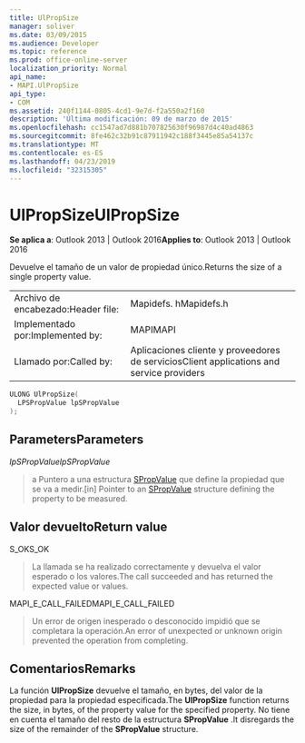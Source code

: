 ```yaml
---
title: UlPropSize
manager: soliver
ms.date: 03/09/2015
ms.audience: Developer
ms.topic: reference
ms.prod: office-online-server
localization_priority: Normal
api_name:
- MAPI.UlPropSize
api_type:
- COM
ms.assetid: 240f1144-0805-4cd1-9e7d-f2a550a2f160
description: 'Última modificación: 09 de marzo de 2015'
ms.openlocfilehash: cc1547ad7d881b707825630f96987d4c40ad4863
ms.sourcegitcommit: 8fe462c32b91c87911942c188f3445e85a54137c
ms.translationtype: MT
ms.contentlocale: es-ES
ms.lasthandoff: 04/23/2019
ms.locfileid: "32315305"
---
```

# <a name="ulpropsize"></a><span data-ttu-id="2bf7d-103">UlPropSize</span><span class="sxs-lookup"><span data-stu-id="2bf7d-103">UlPropSize</span></span>

  
  
<span data-ttu-id="2bf7d-104">**Se aplica a**: Outlook 2013 | Outlook 2016</span><span class="sxs-lookup"><span data-stu-id="2bf7d-104">**Applies to**: Outlook 2013 | Outlook 2016</span></span> 
  
<span data-ttu-id="2bf7d-105">Devuelve el tamaño de un valor de propiedad único.</span><span class="sxs-lookup"><span data-stu-id="2bf7d-105">Returns the size of a single property value.</span></span> 
  
|||
|:-----|:-----|
|<span data-ttu-id="2bf7d-106">Archivo de encabezado:</span><span class="sxs-lookup"><span data-stu-id="2bf7d-106">Header file:</span></span>  <br/> |<span data-ttu-id="2bf7d-107">Mapidefs. h</span><span class="sxs-lookup"><span data-stu-id="2bf7d-107">Mapidefs.h</span></span>  <br/> |
|<span data-ttu-id="2bf7d-108">Implementado por:</span><span class="sxs-lookup"><span data-stu-id="2bf7d-108">Implemented by:</span></span>  <br/> |<span data-ttu-id="2bf7d-109">MAPI</span><span class="sxs-lookup"><span data-stu-id="2bf7d-109">MAPI</span></span>  <br/> |
|<span data-ttu-id="2bf7d-110">Llamado por:</span><span class="sxs-lookup"><span data-stu-id="2bf7d-110">Called by:</span></span>  <br/> |<span data-ttu-id="2bf7d-111">Aplicaciones cliente y proveedores de servicios</span><span class="sxs-lookup"><span data-stu-id="2bf7d-111">Client applications and service providers</span></span>  <br/> |
   
```cpp
ULONG UlPropSize(
  LPSPropValue lpSPropValue
);
```

## <a name="parameters"></a><span data-ttu-id="2bf7d-112">Parameters</span><span class="sxs-lookup"><span data-stu-id="2bf7d-112">Parameters</span></span>

 <span data-ttu-id="2bf7d-113">_lpSPropValue_</span><span class="sxs-lookup"><span data-stu-id="2bf7d-113">_lpSPropValue_</span></span>
  
> <span data-ttu-id="2bf7d-114">a Puntero a una estructura [SPropValue](spropvalue.md) que define la propiedad que se va a medir.</span><span class="sxs-lookup"><span data-stu-id="2bf7d-114">[in] Pointer to an [SPropValue](spropvalue.md) structure defining the property to be measured.</span></span> 
    
## <a name="return-value"></a><span data-ttu-id="2bf7d-115">Valor devuelto</span><span class="sxs-lookup"><span data-stu-id="2bf7d-115">Return value</span></span>

<span data-ttu-id="2bf7d-116">S_OK</span><span class="sxs-lookup"><span data-stu-id="2bf7d-116">S_OK</span></span> 
  
> <span data-ttu-id="2bf7d-117">La llamada se ha realizado correctamente y devuelva el valor esperado o los valores.</span><span class="sxs-lookup"><span data-stu-id="2bf7d-117">The call succeeded and has returned the expected value or values.</span></span> 
    
<span data-ttu-id="2bf7d-118">MAPI_E_CALL_FAILED</span><span class="sxs-lookup"><span data-stu-id="2bf7d-118">MAPI_E_CALL_FAILED</span></span> 
  
> <span data-ttu-id="2bf7d-119">Un error de origen inesperado o desconocido impidió que se completara la operación.</span><span class="sxs-lookup"><span data-stu-id="2bf7d-119">An error of unexpected or unknown origin prevented the operation from completing.</span></span>
    
## <a name="remarks"></a><span data-ttu-id="2bf7d-120">Comentarios</span><span class="sxs-lookup"><span data-stu-id="2bf7d-120">Remarks</span></span>

<span data-ttu-id="2bf7d-121">La función **UlPropSize** devuelve el tamaño, en bytes, del valor de la propiedad para la propiedad especificada.</span><span class="sxs-lookup"><span data-stu-id="2bf7d-121">The **UlPropSize** function returns the size, in bytes, of the property value for the specified property.</span></span> <span data-ttu-id="2bf7d-122">No tiene en cuenta el tamaño del resto de la estructura **SPropValue** .</span><span class="sxs-lookup"><span data-stu-id="2bf7d-122">It disregards the size of the remainder of the **SPropValue** structure.</span></span> 
  


